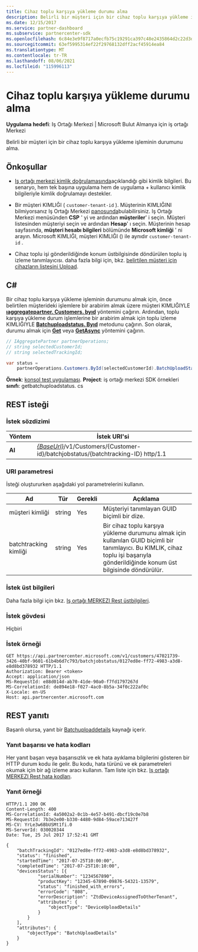 ```yaml
---
title: Cihaz toplu karşıya yükleme durumu alma
description: Belirli bir müşteri için bir cihaz toplu karşıya yükleme işleminin durumunu alma.
ms.date: 12/15/2017
ms.service: partner-dashboard
ms.subservice: partnercenter-sdk
ms.openlocfilehash: 6c84e3e9f8717a0ecfb75c19291ca397c48e2435864d2c22d3dac893a1007f7f
ms.sourcegitcommit: 63ef5995314ef22f29768132dff2acf45914ea84
ms.translationtype: MT
ms.contentlocale: tr-TR
ms.lasthandoff: 08/06/2021
ms.locfileid: "115996113"
---
```

# <a name="get-the-status-of-a-device-batch-upload"></a>Cihaz toplu karşıya yükleme durumu alma

**Uygulama hedefi**: Iş Ortağı Merkezi | Microsoft Bulut Almanya için iş ortağı Merkezi

Belirli bir müşteri için bir cihaz toplu karşıya yükleme işleminin durumunu alma.

## <a name="prerequisites"></a>Önkoşullar

- [Iş ortağı merkezi kimlik doğrulamasında](partner-center-authentication.md)açıklandığı gibi kimlik bilgileri. Bu senaryo, hem tek başına uygulama hem de uygulama + kullanıcı kimlik bilgileriyle kimlik doğrulamayı destekler.

- Bir müşteri KIMLIĞI ( `customer-tenant-id` ). Müşterinin KIMLIĞINI bilmiyorsanız Iş Ortağı Merkezi [panosunda](https://partner.microsoft.com/dashboard)bulabilirsiniz. Iş Ortağı Merkezi menüsünden **CSP** ' yi ve ardından **müşteriler**' i seçin. Müşteri listesinden müşteriyi seçin ve ardından **Hesap**' ı seçin. Müşterinin hesap sayfasında, **müşteri hesabı bilgileri** bölümünde **Microsoft kimliği** ' ni arayın. Microsoft KIMLIĞI, müşteri KIMLIĞI () ile aynıdır `customer-tenant-id` .

- Cihaz toplu işi gönderildiğinde konum üstbilgisinde döndürülen toplu iş izleme tanımlayıcısı. daha fazla bilgi için, bkz. [belirtilen müşteri için cihazların listesini Upload](upload-a-list-of-devices-for-the-specified-customer.md).

## <a name="c"></a>C\#

Bir cihaz toplu karşıya yükleme işleminin durumunu almak için, önce belirtilen müşterideki işlemlere bir arabirim almak üzere müşteri KIMLIĞIYLE [**ıaggregatepartner. Customers. byıd**](/dotnet/api/microsoft.store.partnercenter.customers.icustomercollection.byid) yöntemini çağırın. Ardından, toplu karşıya yükleme durum işlemlerine bir arabirim almak için toplu izleme KIMLIĞIYLE [**Batchuploadstatus. Byıd**](/dotnet/api/microsoft.store.partnercenter.devicesdeployment.ibatchjobstatuscollection.byid) metodunu çağırın. Son olarak, durumu almak için [**Get**](/dotnet/api/microsoft.store.partnercenter.devicesdeployment.ibatchjobstatus.get) veya [**GetAsync**](/dotnet/api/microsoft.store.partnercenter.devicesdeployment.ibatchjobstatus.getasync) yöntemini çağırın.

``` csharp
// IAggregatePartner partnerOperations;
// string selectedCustomerId;
// string selectedTrackingId;

var status =
    partnerOperations.Customers.ById(selectedCustomerId).BatchUploadStatus.ById(selectedTrackingId).Get();
```

**Örnek**: [konsol test uygulaması](console-test-app.md). **Project**: iş ortağı merkezi SDK örnekleri **sınıfı**: getbatchuploadstatus. cs

## <a name="rest-request"></a>REST isteği

### <a name="request-syntax"></a>İstek sözdizimi

| Yöntem  | İstek URI'si                                                                                                       |
|---------|-------------------------------------------------------------------------------------------------------------------|
| **Al** | [*{BaseUrl}*](partner-center-rest-urls.md)/v1/Customers/{Customer-id}/batchjobstatus/{batchtracking-ID} http/1.1 |

### <a name="uri-parameter"></a>URI parametresi

İsteği oluştururken aşağıdaki yol parametrelerini kullanın.

| Ad             | Tür   | Gerekli | Açıklama                                                                                                                                                                    |
|------------------|--------|----------|--------------------------------------------------------------------------------------------------------------------------------------------------------------------------------|
| müşteri kimliği      | string | Yes      | Müşteriyi tanımlayan GUID biçimli bir dize.                                                                                                                          |
| batchtracking kimliği | string | Yes      | Bir cihaz toplu karşıya yükleme durumunu almak için kullanılan GUID biçimli bir tanımlayıcı. Bu KIMLIK, cihaz toplu işi başarıyla gönderildiğinde konum üst bilgisinde döndürülür. |

### <a name="request-headers"></a>İstek üst bilgileri

Daha fazla bilgi için bkz. [Iş ortağı MERKEZI Rest üstbilgileri](headers.md).

### <a name="request-body"></a>İstek gövdesi

Hiçbiri

### <a name="request-example"></a>İstek örneği

```http
GET https://api.partnercenter.microsoft.com/v1/customers/47021739-3426-40bf-9601-61b4b6d7c793/batchjobstatus/0127ed8e-ff72-4983-a3d8-e8d8bd378932 HTTP/1.1
Authorization: Bearer <token>
Accept: application/json
MS-RequestId: e88d014d-ab70-41de-90a0-f7fd1797267d
MS-CorrelationId: de894e18-f027-4ac0-8b5a-34f0c222af0c
X-Locale: en-US
Host: api.partnercenter.microsoft.com
```

## <a name="rest-response"></a>REST yanıtı

Başarılı olursa, yanıt bir [Batchuploaddetails](device-deployment-resources.md#batchuploaddetails) kaynağı içerir.

### <a name="response-success-and-error-codes"></a>Yanıt başarısı ve hata kodları

Her yanıt başarı veya başarısızlık ve ek hata ayıklama bilgilerini gösteren bir HTTP durum kodu ile gelir. Bu kodu, hata türünü ve ek parametreleri okumak için bir ağ izleme aracı kullanın. Tam liste için bkz. [Iş ortağı MERKEZI Rest hata kodları](error-codes.md).

### <a name="response-example"></a>Yanıt örneği

```http
HTTP/1.1 200 OK
Content-Length: 400
MS-CorrelationId: 4a5002a2-0c1b-4e57-b491-dbcf19c0e7b8
MS-RequestId: 7b3e2e00-b330-4480-9d84-59ace713427f
MS-CV: YrLe3w6BbUSMt1fi.0
MS-ServerId: 030020344
Date: Tue, 25 Jul 2017 17:52:41 GMT

{
    "batchTrackingId": "0127ed8e-ff72-4983-a3d8-e8d8bd378932",
    "status": "finished",
    "startedTime": "2017-07-25T10:00:00",
    "completedTime": "2017-07-25T10:10:00",
    "devicesStatus": [{
            "serialNumber": "1234567890",
            "productKey": "12345-67890-09876-54321-13579",
            "status": "finished_with_errors",
            "errorCode": "808",
            "errorDescription": "ZtdDeviceAssignedToOtherTenant",
            "attributes": {
                "objectType": "DeviceUploadDetails"
            }
        }
    ],
    "attributes": {
        "objectType": "BatchUploadDetails"
    }
}
```
